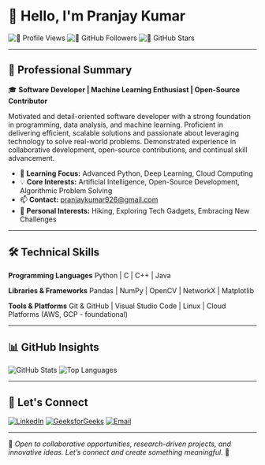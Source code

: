 # 👋 Hello, I'm **Pranjay Kumar**

![👀 Profile Views](https://komarev.com/ghpvc/?username=pranjaykumar926\&color=blue)
![🚀 GitHub Followers](https://img.shields.io/github/followers/pranjaykumar926?style=social)
![🌟 GitHub Stars](https://img.shields.io/github/stars/pranjaykumar926?style=social)

---

## 💼 Professional Summary

🎓 **Software Developer | Machine Learning Enthusiast | Open-Source Contributor**

Motivated and detail-oriented software developer with a strong foundation in programming, data analysis, and machine learning. Proficient in delivering efficient, scalable solutions and passionate about leveraging technology to solve real-world problems. Demonstrated experience in collaborative development, open-source contributions, and continual skill advancement.

* 🌱 **Learning Focus:** Advanced Python, Deep Learning, Cloud Computing
* 💡 **Core Interests:** Artificial Intelligence, Open-Source Development, Algorithmic Problem Solving
* 📫 **Contact:** [pranjaykumar926@gmail.com](mailto:pranjaykumar926@gmail.com)
* 🌟 **Personal Interests:** Hiking, Exploring Tech Gadgets, Embracing New Challenges

---

## 🛠️ Technical Skills

**Programming Languages**
Python | C | C++ | Java

**Libraries & Frameworks**
Pandas | NumPy | OpenCV | NetworkX | Matplotlib

**Tools & Platforms**
Git & GitHub | Visual Studio Code | Linux | Cloud Platforms (AWS, GCP - foundational)

---

## 📊 GitHub Insights

![GitHub Stats](https://github-readme-stats.vercel.app/api?username=pranjaykumar926\&show_icons=true\&theme=radical)
![Top Languages](https://github-readme-stats.vercel.app/api/top-langs/?username=pranjaykumar926\&layout=compact\&theme=radical)

---

## 🤝 Let's Connect

[![LinkedIn](https://img.shields.io/badge/LinkedIn-Connect-blue?logo=linkedin)](https://www.linkedin.com/in/pranjay-kumar-991033314/)
[![GeeksforGeeks](https://img.shields.io/badge/GeeksforGeeks-Profile-green?logo=geeksforgeeks)](https://www.geeksforgeeks.org/user/pranjaykslfb/)
[![Email](https://img.shields.io/badge/Email-Me-red?logo=gmail)](mailto:pranjaykumar926@gmail.com)

---

💬 *Open to collaborative opportunities, research-driven projects, and innovative ideas. Let’s connect and create something meaningful.* 🚀
